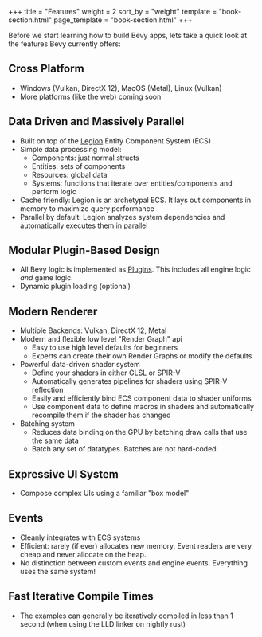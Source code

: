 +++
title = "Features"
weight = 2
sort_by = "weight"
template = "book-section.html"
page_template = "book-section.html"
+++

Before we start learning how to build Bevy apps, lets take a quick look at the features Bevy currently offers:

## Cross Platform

* Windows (Vulkan, DirectX 12), MacOS (Metal), Linux (Vulkan)
* More platforms (like the web) coming soon

## Data Driven and Massively Parallel

* Built on top of the <a href="https://github.com/TomGillen/legion" target="_blank">Legion</a> Entity Component System (ECS)
* Simple data processing model:
    * Components: just normal structs
    * Entities: sets of components
    * Resources: global data
    * Systems: functions that iterate over entities/components and perform logic
* Cache friendly: Legion is an archetypal ECS. It lays out components in memory to maximize query performance
* Parallel by default: Legion analyzes system dependencies and automatically executes them in parallel

## Modular Plugin-Based Design

* All Bevy logic is implemented as [Plugins](/learn/book/getting-started/plugins). This includes all engine logic _and_ game logic.
* Dynamic plugin loading (optional)

## Modern Renderer

* Multiple Backends: Vulkan, DirectX 12, Metal
* Modern and flexible low level "Render Graph" api
    * Easy to use high level defaults for beginners 
    * Experts can create their own Render Graphs or modify the defaults
* Powerful data-driven shader system
    * Define your shaders in either GLSL or SPIR-V
    * Automatically generates pipelines for shaders using SPIR-V reflection
    * Easily and efficiently bind ECS component data to shader uniforms
    * Use component data to define macros in shaders and automatically recompile them if the shader has changed
* Batching system
    * Reduces data binding on the GPU by batching draw calls that use the same data
    * Batch any set of datatypes. Batches are not hard-coded.

## Expressive UI System

* Compose complex UIs using a familiar "box model" 

## Events

* Cleanly integrates with ECS systems
* Efficient: rarely (if ever) allocates new memory. Event readers are very cheap and never allocate on the heap. 
* No distinction between custom events and engine events. Everything uses the same system!

## Fast Iterative Compile Times

* The examples can generally be iteratively compiled in less than 1 second (when using the LLD linker on nightly rust)